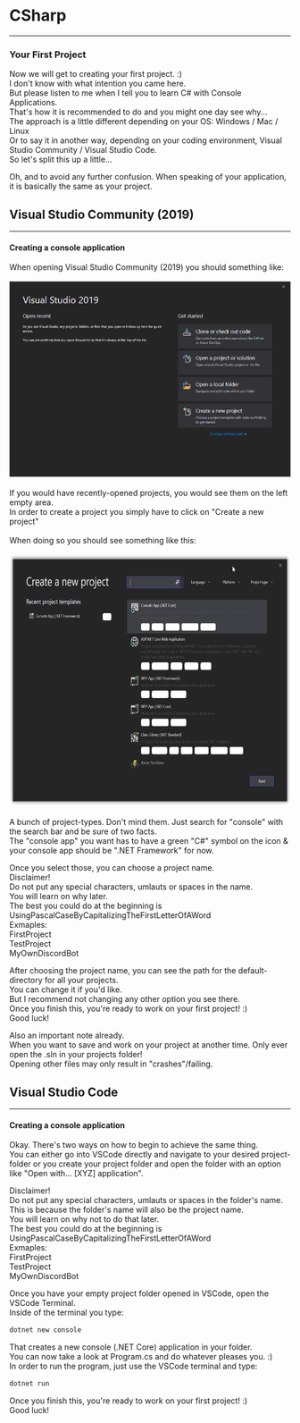 # CSharp
---
### <a id="Title">Your First Project</a>

Now we will get to creating your first project. :)<br>
I don't know with what intention you came here.<br>
But please listen to me when I tell you to learn C# with Console Applications.<br>
That's how it is recommended to do and you might one day see why...<br>
The approach is a little different depending on your OS: Windows / Mac / Linux<br>
Or to say it in another way, depending on your coding environment, Visual Studio Community / Visual Studio Code.<br>
So let's split this up a little...<br>

Oh, and to avoid any further confusion. When speaking of your application, it is basically the same as your project.<br>

## <a id="VS">Visual Studio Community (2019)</a>
---
#### <a id="ConsoleAppFramework">Creating a console application</a>

When opening Visual Studio Community (2019) you should something like:<br><br>
<img height="350px" width="auto" src="../Media/CSharp/VisualStudio2019StartMenu.png"><br><br>
If you would have recently-opened projects, you would see them on the left empty area.<br>
In order to create a project you simply have to click on "Create a new project"<br><br>
When doing so you should see something like this:<br><br>
<img height="450px" width="auto" src="../Media/CSharp/VisualStudio2019ProjectTypes.png"><br><br>
A bunch of project-types. Don't mind them. Just search for "console"  with the search bar and be sure of two facts.<br>
The "console app" you want has to have a green "C#" symbol on the icon & your console app should be ".NET Framework" for now.

Once you select those, you can choose a project name. <br>
Disclaimer!<br>
Do not put any special characters, umlauts or spaces in the name.<br>
You will learn on why later.<br>
The best you could do at the beginning is UsingPascalCaseByCapitalizingTheFirstLetterOfAWord<br>
Exmaples:<br>
FirstProject<br>
TestProject<br>
MyOwnDiscordBot<br>

After choosing the project name, you can see the path for the default-directory for all your projects.<br>
You can change it if you'd like.<br>
But I recommend not changing any other option you see there.<br>
Once you finish this, you're ready to work on your first project! :)<br>
Good luck!<br>

Also an important note already.<br>
When you want to save and work on your project at another time. Only ever open the .sln in your projects folder!<br>
Opening other files may only result in "crashes"/failing.<br>






## <a id="VSCode">Visual Studio Code</a>
---
#### <a id="ConsoleAppCore">Creating a console application</a>

Okay. There's two ways on how to begin to achieve the same thing.<br>
You can either go into VSCode directly and navigate to your desired project-folder or you create your project folder and open the folder with an option like "Open with... [XYZ] application".<br>

Disclaimer!<br>
Do not put any special characters, umlauts or spaces in the folder's name.<br>
This is because the folder's name will also be the project name.<br>
You will learn on why not to do that later.<br>
The best you could do at the beginning is UsingPascalCaseByCapitalizingTheFirstLetterOfAWord<br>
Exmaples:<br>
FirstProject<br>
TestProject<br>
MyOwnDiscordBot<br>

Once you have your empty project folder opened in VSCode, open the VSCode Terminal.<br>
Inside of the terminal you type:<br>
```bash
dotnet new console
```

That creates a new console (.NET Core) application in your folder.<br>
You can now take a look at Program.cs and do whatever pleases you. :)<br>
In order to run the program, just use the VSCode terminal and type:<br>
```bash
dotnet run
```
Once you finish this, you're ready to work on your first project! :)<br>
Good luck!<br>
